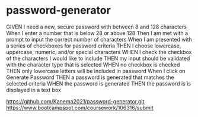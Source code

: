 # password-generator

GIVEN I need a new, secure password with between 8 and 128 characters
When I enter a number that is below 28 or above 128 
Then I am met with a prompt to input the correct number of characters
When I am presented with a series of checkboxes for password criteria
THEN I choose lowercase, uppercase, numeric, and/or special characters
WHEN I check the checkbox of the characters I would like to include
THEN my input should be validated with the character type that is selected 
WHEN no checkbox is checked 
THEN only lowercase letters will be included in password
When I click on Generate Password
THEN a password is generated that matches the selected criteria
WHEN the password is generated
THEN the password is is displayed in a text box

https://github.com/Kanema2021/password-generator.git
https://www.bootcampspot.com/coursework/106316/submit




```

